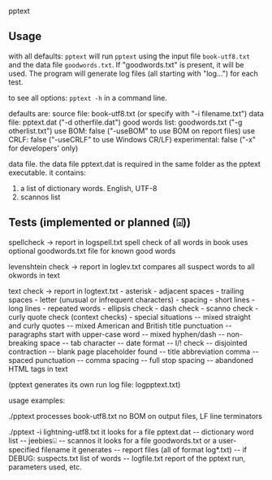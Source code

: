 pptext

Usage
-----

with all defaults: `pptext`
  will run `pptext` using the input file `book-utf8.txt`
  and the data file `goodwords.txt`. If "goodwords.txt"
  is present, it will be used. The program will generate
  log files (all starting with "log...") for each test.

to see all options: `pptext -h` in a command line.

defaults are:
  source file: book-utf8.txt (or specify with "-i filename.txt")
  data file: pptext.dat ("-d otherfile.dat")
  good words list: goodwords.txt ("-g otherlist.txt")
  use BOM: false ("-useBOM" to use BOM on report files)
  use CRLF: false ("-useCRLF" to use Windows CR/LF)
  experimental: false ("-x" for developers' only)

data file.
  the data file pptext.dat is required in the same folder as
  the pptext executable. it contains:

  1. a list of dictionary words. English, UTF-8
  2. scannos list

Tests (implemented or planned (⌻))
-----

spellcheck -> report in logspell.txt
	spell check of all words in book
	uses optional goodwords.txt file for known good words

levenshtein check -> report in loglev.txt
	compares all suspect words to all okwords in text

text check -> report in logtext.txt
	- asterisk
	- adjacent spaces
	- trailing spaces
	- letter (unusual or infrequent characters)
	- spacing
	- short lines 
	- long lines
	- repeated words
	- ellipsis check
	- dash check
	- scanno check
	- curly quote check (context checks)
	- special situations
		-- mixed straight and curly quotes
		-- mixed American and British title punctuation
		-- paragraphs start with upper-case word
	    -- mixed hyphen/dash
	    -- non-breaking space
	    -- tab character
	    -- date format
	    -- I/! check
	    -- disjointed contraction
	    -- blank page placeholder found
	    -- title abbreviation comma
	    -- spaced punctuation
	    -- comma spacing
	    -- full stop spacing
	    -- abandoned HTML tags in text

(pptext generates its own run log file: logpptext.txt)

usage examples:

  ./pptext
	  processes book-utf8.txt
	  no BOM on output files, LF line terminators

  ./pptext -i lightning-utf8.txt
	  it looks for a file pptext.dat
	    -- dictionary word list
	    -- jeebies⌻
	    -- scannos
	  it looks for a file goodwords.txt or a user-specified filename
	  it generates
	    -- report files (all of format log*.txt)
	    -- if DEBUG: suspects.txt list of words
	    -- logfile.txt report of the pptext run, parameters used, etc.





